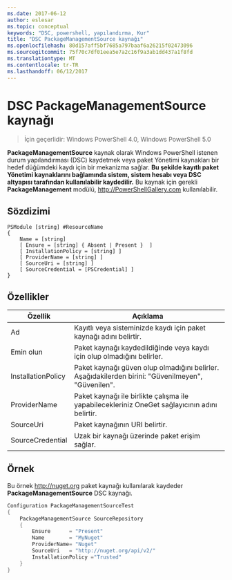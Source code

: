 ```yaml
---
ms.date: 2017-06-12
author: eslesar
ms.topic: conceptual
keywords: "DSC, powershell, yapılandırma, Kur"
title: "DSC PackageManagementSource kaynağı"
ms.openlocfilehash: 80d157aff5bf7685a797baaf6a26215f02473096
ms.sourcegitcommit: 75f70c7df01eea5e7a2c16f9a3ab1dd437a1f8fd
ms.translationtype: MT
ms.contentlocale: tr-TR
ms.lasthandoff: 06/12/2017
---
```

# <a name="dsc-packagemanagementsource-resource"></a>DSC PackageManagementSource kaynağı

> İçin geçerlidir: Windows PowerShell 4.0, Windows PowerShell 5.0

**PackageManagementSource** kaynak olarak Windows PowerShell istenen durum yapılandırması (DSC) kaydetmek veya paket Yönetimi kaynakları bir hedef düğümdeki kaydı için bir mekanizma sağlar. **Bu şekilde kayıtlı paket Yönetimi kaynaklarını bağlamında sistem, sistem hesabı veya DSC altyapısı tarafından kullanılabilir kaydedilir.** Bu kaynak için gerekli **PackageManagement** modülü, http://PowerShellGallery.com kullanılabilir.

## <a name="syntax"></a>Sözdizimi

```
PSModule [string] #ResourceName
{
    Name = [string]
    [ Ensure = [string] { Absent | Present }  ]
    [ InstallationPolicy = [string] ]
    [ ProviderName = [string] ]
    [ SourceUri = [string] ]
    [ SourceCredential = [PSCredential] ]
}
```

## <a name="properties"></a>Özellikler
|  Özellik  |  Açıklama   | 
|---|---| 
| Ad| Kayıtlı veya sisteminizde kaydı için paket kaynağı adını belirtir.| 
| Emin olun| Paket kaynağı kaydedildiğinde veya kaydı için olup olmadığını belirler.| 
| InstallationPolicy| Paket kaynağı güven olup olmadığını belirler. Aşağıdakilerden birini: "Güvenilmeyen", "Güvenilen".| 
| ProviderName| Paket kaynağı ile birlikte çalışma ile yapabilecekleriniz OneGet sağlayıcının adını belirtir.| 
| SourceUri| Paket kaynağının URI belirtir.| 
| SourceCredential| Uzak bir kaynağı üzerinde paket erişim sağlar.| 

## <a name="example"></a>Örnek

Bu örnek http://nuget.org paket kaynağı kullanılarak kaydeder **PackageManagementSource** DSC kaynağı.

```powershell
Configuration PackageManagementSourceTest
{    
    PackageManagementSource SourceRepository
    {
        Ensure      = "Present" 
        Name        = "MyNuget" 
        ProviderName= "Nuget" 
        SourceUri   = "http://nuget.org/api/v2/"   
        InstallationPolicy ="Trusted" 
    }
}
```


